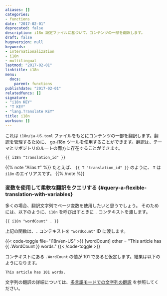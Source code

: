 ```yaml
---
aliases: []
categories:
- functions
date: "2017-02-01"
deprecated: false
description: i18n 設定ファイルに基づいて、コンテンツの一部を翻訳します。
draft: false
hugoversion: null
keywords:
- internationalization
- i18n
- multilingual
lastmod: "2017-02-01"
linktitle: i18n
menu:
  docs:
    parent: functions
publishdate: "2017-02-01"
relatedfuncs: []
signature:
- "i18n KEY"
- "T KEY"
- "lang.Translate KEY"
title: i18n
workson: []
---
```


これは `i18n/ja-US.toml` ファイルをもとにコンテンツの一部を翻訳します。翻訳を管理するために、 [go-i18n](https://github.com/nicksnyder/go-i18n) ツールを使用することができます。翻訳は、テーマとリポジトリのルートの両方に存在することができます。

```go-html-template
{{ i18n "translation_id" }}
```

{{% note "Alias `T`" %}}
たとえば、 `{{ T "translation_id" }}` のように、 `T` は `i18n` のエイリアスです。 
{{% /note %}}

### 変数を使用して柔軟な翻訳をクエリする {#query-a-flexible-translation-with-variables}

多くの場合、翻訳文字列でページ変数を使用したいと思うでしょう。 そのためには、以下のように、`i18n` を呼び出すときに `.` コンテキストを渡します。

```go-html-template
{{ i18n "wordCount" . }}
```

上記の関数は、`.` コンテキストを `"wordCount"` ID に渡します。

{{< code-toggle file="i18n/en-US" >}}
[wordCount]
other = "This article has {{ .WordCount }} words."
{{< /code-toggle >}}

コンテキストにある `.WordCount` の値が 101 であると仮定します。結果は以下のようになります。

```
This article has 101 words.
```

文字列の翻訳の詳細については、[多言語モードでの文字列の翻訳][multistrings] を参照してください。

[multistrings]: /content-management/multilingual/#translation-of-strings
